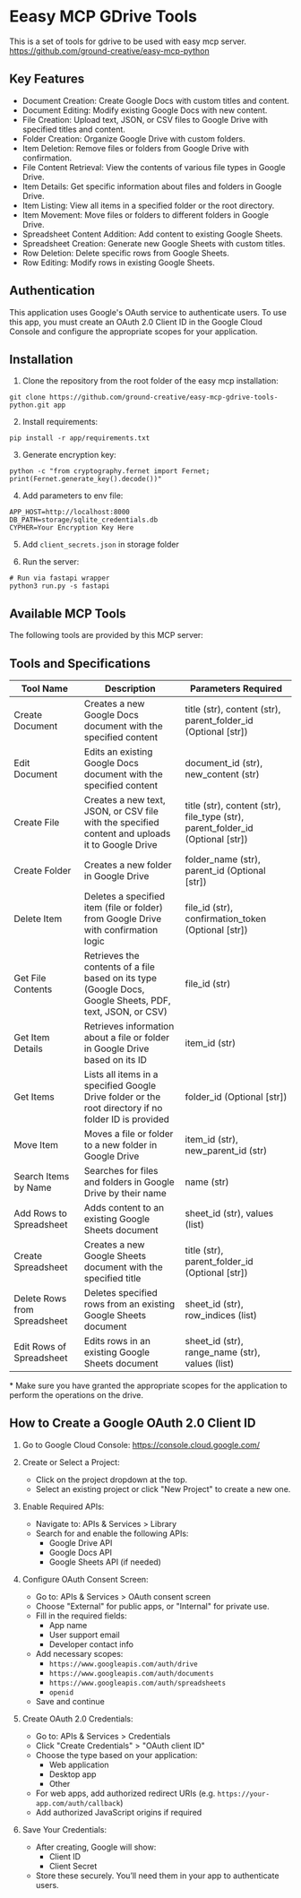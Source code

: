 # Eeasy MCP GDrive Tools

This is a set of tools for gdrive to be used with easy mcp server.<br>
https://github.com/ground-creative/easy-mcp-python

## Key Features

- Document Creation: Create Google Docs with custom titles and content. 
- Document Editing: Modify existing Google Docs with new content. 
- File Creation: Upload text, JSON, or CSV files to Google Drive with specified titles and content. 
- Folder Creation: Organize Google Drive with custom folders. 
- Item Deletion: Remove files or folders from Google Drive with confirmation. 
- File Content Retrieval: View the contents of various file types in Google Drive. 
- Item Details: Get specific information about files and folders in Google Drive. 
- Item Listing: View all items in a specified folder or the root directory. 
- Item Movement: Move files or folders to different folders in Google Drive. 
- Spreadsheet Content Addition: Add content to existing Google Sheets. 
- Spreadsheet Creation: Generate new Google Sheets with custom titles. 
- Row Deletion: Delete specific rows from Google Sheets. 
- Row Editing: Modify rows in existing Google Sheets.

## Authentication

This application uses Google's OAuth service to authenticate users.
To use this app, you must create an OAuth 2.0 Client ID in the Google Cloud Console and configure the appropriate scopes for your application.


## Installation

1. Clone the repository from the root folder of the easy mcp installation:

```
git clone https://github.com/ground-creative/easy-mcp-gdrive-tools-python.git app
```

2. Install requirements:

```
pip install -r app/requirements.txt
```

3. Generate encryption key:

```
python -c "from cryptography.fernet import Fernet; print(Fernet.generate_key().decode())"
```

4. Add parameters to env file:

```
APP_HOST=http://localhost:8000
DB_PATH=storage/sqlite_credentials.db
CYPHER=Your Encryption Key Here
```

5. Add `client_secrets.json` in storage folder

6. Run the server:

```
# Run via fastapi wrapper
python3 run.py -s fastapi
```

## Available MCP Tools

The following tools are provided by this MCP server:

## Tools and Specifications

| Tool Name | Description | Parameters Required |
|---|---|---|
| Create Document | Creates a new Google Docs document with the specified content | title (str), content (str), parent_folder_id (Optional [str]) |
| Edit Document | Edits an existing Google Docs document with the specified content | document_id (str), new_content (str) |
| Create File | Creates a new text, JSON, or CSV file with the specified content and uploads it to Google Drive | title (str), content (str), file_type (str), parent_folder_id (Optional [str]) |
| Create Folder | Creates a new folder in Google Drive | folder_name (str), parent_id (Optional [str]) |
| Delete Item | Deletes a specified item (file or folder) from Google Drive with confirmation logic | file_id (str), confirmation_token (Optional [str]) |
| Get File Contents | Retrieves the contents of a file based on its type (Google Docs, Google Sheets, PDF, text, JSON, or CSV) | file_id (str) |
| Get Item Details | Retrieves information about a file or folder in Google Drive based on its ID | item_id (str) |
| Get Items | Lists all items in a specified Google Drive folder or the root directory if no folder ID is provided | folder_id (Optional [str]) |
| Move Item | Moves a file or folder to a new folder in Google Drive | item_id (str), new_parent_id (str) |
| Search Items by Name | Searches for files and folders in Google Drive by their name | name (str) |
| Add Rows to Spreadsheet | Adds content to an existing Google Sheets document | sheet_id (str), values (list) |
| Create Spreadsheet | Creates a new Google Sheets document with the specified title | title (str), parent_folder_id (Optional [str]) |
| Delete Rows from Spreadsheet | Deletes specified rows from an existing Google Sheets document | sheet_id (str), row_indices (list) |
| Edit Rows of Spreadsheet | Edits rows in an existing Google Sheets document | sheet_id (str), range_name (str), values (list) |

\* Make sure you have granted the appropriate scopes for the application to perform the operations on the drive.

## How to Create a Google OAuth 2.0 Client ID

1. Go to Google Cloud Console:
   https://console.cloud.google.com/

2. Create or Select a Project:
   - Click on the project dropdown at the top.
   - Select an existing project or click "New Project" to create a new one.

3. Enable Required APIs:
   - Navigate to: APIs & Services > Library
   - Search for and enable the following APIs:
     - Google Drive API
     - Google Docs API
     - Google Sheets API (if needed)

4. Configure OAuth Consent Screen:
   - Go to: APIs & Services > OAuth consent screen
   - Choose "External" for public apps, or "Internal" for private use.
   - Fill in the required fields:
     - App name
     - User support email
     - Developer contact info
   - Add necessary scopes:
     - `https://www.googleapis.com/auth/drive`
     - `https://www.googleapis.com/auth/documents`
     - `https://www.googleapis.com/auth/spreadsheets`
     - `openid`
   - Save and continue

5. Create OAuth 2.0 Credentials:
   - Go to: APIs & Services > Credentials
   - Click "Create Credentials" > "OAuth client ID"
   - Choose the type based on your application:
     - Web application
     - Desktop app
     - Other
   - For web apps, add authorized redirect URIs (e.g. `https://your-app.com/auth/callback`)
   - Add authorized JavaScript origins if required

6. Save Your Credentials:
   - After creating, Google will show:
     - Client ID
     - Client Secret
   - Store these securely. You’ll need them in your app to authenticate users.
